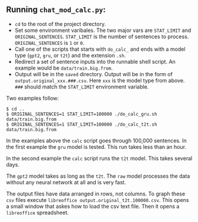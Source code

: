 ## Running `chat_mod_calc.py`:

* `cd` to the root of the project directory.
* Set some environment varibales. The two major vars are `STAT_LIMIT` and `ORIGINAL_SENTENCES`. `STAT_LIMIT` is the number of sentences to process. `ORIGINAL_SENTENCES` is `1` or `0`.
* Call one of the scripts that starts with `do_calc_` and ends with a model type (`gpt2`, `gru`, or `t2t`) and the extension `.sh`.
* Redirect a set of sentence inputs into the runnable shell script. An example would be `data/train.big.from`.
* Output will be in the `saved` directory. Output will be in the form of `output.original_xxx.###.csv`. Here `xxx` is the model type from above. `###` should match the `STAT_LIMIT` environment variable.

Two examples follow:
```
$ cd ..
$ ORIGINAL_SENTENCES=1 STAT_LIMIT=100000 ./do_calc_gru.sh data/train.big.from
$ ORIGINAL_SENTENCES=1 STAT_LIMIT=100000 ./do_calc_t2t.sh data/train.big.from
```

In the examples above the `calc` script goes through 100,000 sentences. In the first example the `gru` model is tested. This run takes less than an hour.

In the second example the `calc` script runs the `t2t` model. This takes several days.

The `gpt2` model takes as long as the `t2t`. The `raw` model processes the data without any neural network at all and is very fast.

The output files have data arranged in rows, not columns. To graph these `csv` files execute `libreoffice output.original_t2t.100000.csv`. This opens a small window that askes how to load the csv text file. Then it opens a `libreoffice` spreadsheet.

